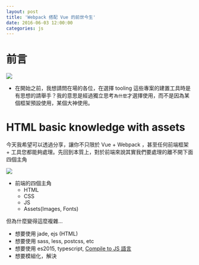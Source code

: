 ```yaml
---
layout: post
title: 'Webpack 搭配 Vue 的前世今生'
date: 2016-06-03 12:00:00
categories: js
---
```


# 前言

![](http://i.imgur.com/GX3ieSW.jpg)

* 在開始之前，我想請問在場的各位，在選擇 tooling 這些專案的建置工具時是有思想的請舉手？我的意思是經過獨立思考`為什麼`才選擇使用，而不是因為某個框架預設使用，某個大神使用。

# HTML basic knowledge with assets

今天我希望可以透過分享，讓你不只限於 Vue + Webpack ，甚至任何前端框架 + 工具您都能夠處理。先回到本質上，對於前端來說其實我們要處理的離不開下面四個主角

![](http://pic.pimg.tw/kaiandgreen/1365230914-2518545439_m.jpg?v=1365230915)

* 前端的四個主角
  + HTML
  + CSS
  + JS
  + Assets(Images, Fonts)

但為什麼變得這麼複雜...

* 想要使用 jade, ejs (HTML)
* 想要使用 sass, less, postcss, etc
* 想要使用 es2015, typescript, [Compile to JS 語言](https://github.com/jashkenas/coffeescript/wiki/list-of-languages-that-compile-to-js)
* 想要模組化，解決 <script> 載入與執行順序(相依性)的問題，管理與安裝函式庫與模組
  模組，處理相依性，模組的匯入匯出 = 分拆程式碼與檔案架構
* 需要解決過多請求的問題
* js 想要混淆的功能
* 想要優化，壓縮
* 各種元件化的 pattern 與封裝
* debug 與 livereload, hot reload 的功能
* Lint
* 自動化測試
* etc...

於是乎拯救世界的勇者出現了

![](http://c.share.photo.xuite.net/b93301032/1cb86e0/13572933/704809627_m.jpg)

# Introduce tooling Grunt, jspm, gulp, webpack

這一個章節我們試著釐清為什麼選擇 webpack 的脈絡，前端程式的部分在過去的專案開發中，通常只需要單純的合併 Javascript 檔案。不過世界已經變了，今天要處理發佈 Javascript 程式碼已經不再像從前那樣單純。

### Task Runners 和 Bundlers

從過去的歷史看來，的確有過許多建置工具。`Make` 應該是最廣為人知的，而且至今仍然被廣泛採用。為了簡化流程與需求於是像 Grunt 和 gulp 這類任務管理執行工具就出現了。透過 npm 安裝其外掛套件的方式讓這一類的任務執行工具變得非常強大。

所謂任務管理執行工具，我們可以理解為把一系列的指令濃縮為一道指令，任務管理執行工具其中最棒得點就是，讓我們可以解決不同平台之間`做一樣的事，但需要不同指令`的問題，即`使用一樣的指令，做一樣的事`。

常見的任務包含:

* 壓縮圖片
* 編譯
* Uglify
* Lint
* 合併

透過這些任務工具，我們的確把 JS 從一堆檔案合併成一隻：

```html
<html>
  <head>
    <!-- Before -->
    <script src=".../module/1"></script>
    <script src=".../module/2"></script>
    <script src=".../module/3"></script>

    <!-- After -->
    <script src="bundle"></script>
  </head>
</html>
```

但我們希望在開發時可以組織檔案架構，將程式碼模組化，然後透過引用匯入的方式使用模組，最後匯整 bundle。
於是乎我們有了一些模組封裝工具(Bundler) Browserify, Brunch, RequireJS。

然後，因為元件化的開發架構我們希望可以把 CSS，圖片這些資源檔也一併整合進去於是又有了 Webpack。

接著下來，我們還希望可以讓所謂的套件管理機制直接就進瀏覽器。不需要事先編譯，就可以直接在瀏覽器中使用匯入的語法來處理模組。
JSPM 出現了，底層使用 System.js 本質上是一個動態的 Module Loader，另外 Webpack 2 將也會支援 System.js 語法 `System.import`。

這就是我們一路走來概略的過程。

### Make

![](https://upload.wikimedia.org/wikipedia/en/thumb/2/22/Heckert_GNU_white.svg/220px-Heckert_GNU_white.svg.png)

Make 第一次發佈於 1977 年，您可能會說這是一個古老的工具了，但其仍適用於很多情境。Make 可以協助我們執行各式各樣不同的任務。舉例來說您可能有個獨立的任務是針對編譯正式產品的程式包含了壓縮程式碼與執行測試。雖然 Make 大多被用在 C 的專案，不過並不侷限只能用在特定領域。

### Grunt 10900+

![](http://gruntjs.com/img/grunt-logo.png)

```
module.exports = function(grunt) {
	grunt.initConfig({
		pkg: grunt.file.readJSON('package.json'),
		concat: {
			options: {
  			separator: ';'
			},
			dist: {
  			src: ['src/**/*.js'],
  			dest: 'dist/<%= pkg.name %>.js'
			}
		},
		uglify: {
			options: {
				banner: '/*! <%= pkg.name %> <%= grunt.template.today("dd-mm-yyyy") %> */\n'
			},
			dist: {
				files: {
  				'dist/<%= pkg.name %>.min.js': ['<%= concat.dist.dest %>']
				}
			}
		},
		qunit: {
			files: ['test/**/*.html']
		},
		jshint: {
			files: ['gruntfile.js', 'src/**/*.js', 'test/**/*.js'],
			options: {
				globals: {
  				jQuery: true,
  				console: true,
  				module: true,
  				document: true
				}
			}
		},
		watch: {
			files: ['<%= jshint.files %>'],
			tasks: ['jshint', 'qunit']
		}
  });

	grunt.loadNpmTasks('grunt-contrib-uglify');
	grunt.loadNpmTasks('grunt-contrib-jshint');
	grunt.loadNpmTasks('grunt-contrib-qunit');
	grunt.loadNpmTasks('grunt-contrib-watch');
	grunt.loadNpmTasks('grunt-contrib-concat');

	grunt.registerTask('test', ['jshint', 'qunit']);
	grunt.registerTask('default', ['jshint', 'qunit', 'concat', 'uglify']);
};
```

在 gulp 出現之前，Grunt 是 Javascript task runner 的主流工具。透過外掛套件搭配設定檔的架構曾經非常流行。不過套件的使用與開發相對複雜隨著我們需要的特殊任務日益增加就變得越來越難理解其運作。

缺點：

* Grunt 的任務需要取決於 plugin 作者
* 處理連續性的任務不方便，通常任務跟任務之間的內容需靠檔案實體來傳遞
* 單純的任務工具不支援模組機制


### gulp 22000+

![](http://survivejs.com/webpack/images/gulp.png)

gulp 使用了一種不同的思路取代透過`設定屬性與套件`的方式，讓我們透過`組織程式邏輯`的方式，主要的核心概念就是 `pipe` 如果您熟悉 Linux 那麼先看看下面這段指令

```bash
ls -al | grep whoami
```

> 想成大隊接力吧！

從來源的檔案出發，先取得來源，然後執行需要的任務例如：編譯 compile to js 語言。最終這些結果會輸出到我們的 `build` 資料夾。

```js
gulp.src(paths.scripts)
  .pipe(sourcemaps.init())
    .pipe(coffee())
    .pipe(uglify())
    .pipe(concat('all.min.js'))
  .pipe(sourcemaps.write())
  .pipe(gulp.dest('build/js'));
```

這種`程式即設定`的方式對開發者來說非常友善，您可以很清楚知道到底這些任務的先後，並且很容易在過程中加上您想要處理的任何事情。

* [fly](https://github.com/brj/fly) 類似於 gulp 不過採用 ES2015 的 generator 語法

### Browserify 10000+

![](http://survivejs.com/webpack/images/browserify.png)

處理 Javascript 模組一直以來都是一個問題，主要是因為在 ES6 之前 JS 這個語言沒有模組的概念。接著因為模組化的需求 CommonJS, AMD 出現了。

而 Browserify 是其中一個解決方案，主要提供了前端可以使用 CommonJS 規範，簡單的說就是讓我們可以在瀏覽器的環境(前端)下使用 `require('module')`。接著在匯入，轉換的過程中可以使用一些 [transform 套件](https://github.com/substack/node-browserify/wiki/list-of-transforms) 例如 `watchify` ，啟用檔案監控，當檔案發生改變時編譯，讓我們節省一些時間。

Browserify 本身沒有具備太多功能，核心就是處理`require 模組`。

### Brunch 5406

![](http://i.imgur.com/sqonKAr.png)

相較於 gulp 讓我們直接定義任務， Brunch 使用高度抽象化的概念，有點類似 webpack。

```
module.exports = {
  files: {
    javascripts: {
      joinTo: {
        'vendor.js': /^(?!app)/,
        'app.js': /^app/
      }
    },
    stylesheets: {
      joinTo: 'app.css'
    }
  },
  plugins: {
    babel: {
      presets: ['es2015']
    },
    postcss: {
      processors: [require('autoprefixer')]
    }
  }
};
```
### jspm 3200+

jspm 跟目前我們看到的這些工具有些不同，基本上上面的工具都需要事先編譯，就是把我們這些模組的寫法編譯成一隻瀏覽器使用的 JS 進而取代一堆 <script> 的寫法。而 jspm 採用 SystemJS ，白話文就是讓我們直接在瀏覽器環境下 `require` 而不需要事先編譯(不考慮效能)，並支援幾乎所有的標準。

本質上是一個指令工具協助我們管理套件(npm, Github, etc)與產生 system.js 需要的設定(初始化專案, 封裝, plugin 類似 webpack-loader)。


看起來 jspm 好像非常有潛力，但我們有些現實需要考量...

* 遲遲無法增加的用戶與社群的大力支援
* ... webpack 2 預計也會支援 system.js

### webpack 17000+

browserify 強化種，不只處理 js 模組，連 css，資源檔也一併能夠使用 require，透過 loader + plugin 可以完成 gulp 能處理的大部分工作

webpack 簡單說就是一個模組的封裝工具，由德國的 Tobias Koppers 所開發。webpack 會將模組與其相依性的模組, 函式庫, 其他需要預先編譯的檔案等整合產生此模組的靜態資源檔。

### 小結

* npm 套件安裝管理
* grunt, gulp 任務執行
* requirejs 模組
* browserify, brunch, webpack  模組+任務
* jspm 模組+任務+動態載入
* webpack2, rollup 模組+任務+Tree-Shaking

偏好: 小型專案使用 browserify，大型專案使用 webpack，jspm 觀望...。

# 為什麼選擇 webpack 與模組化的價值

首先的問題是為什麼我們要用 webpack 而不用 gulp 或 Grunt? 這顯然不是一個有明確正解的答案。但對我來說最重要的原因是處理模組載入與封裝的功能。因為...

+ 模組化
  * 命名衝突
  > There are only two hard things in Computer Science: cache invalidation and naming things. -- Phil Karlton

  Utils/Helpers -> namespace

  * 相依性

  您可能沒注意到其實 Grunt 也有 `grunt-webpack` 這個套件。不過對我來說其實 webpack 就能辦到了就不需要再多一個 gulp 或 Grunt。

+ Hot Module Replacement (Livereload 強化版)
  您一定有過這種經驗，比如開發一個 Todo 每一次一修改 livereload 就會把剛剛測試填入的資料洗掉...
+ Bundle assets too
+ 分拆 bundle

  ```
  var config = {
    entry: {
      main: path.join(__dirname, 'src', 'main'),
      venders: path.join(__dirname, 'src', 'venders')
    }
  }
  ```

+ loaders
+ plugins
  e.g
    1. 可以載入 dll(windows)
    2. 輸出 css 檔案(文字檔案)
    3. 優化, 壓縮, 混淆, 抽出重複使用的部分
    4. 產生 HTML5 Cache mainfest
    5. Offline 功能(ServiceWorker)
    6. 圖片壓縮
    7. 熱替換 HRM
    8. 上傳 s3
    9. etc...

+ vue official support

# Getting start from webpack

![](http://webpack.github.io/assets/what-is-webpack.png)
![](https://dtinth.github.io/webpack-docs-images/usage/how-it-works.png)

### 安裝 & 基本觀念

```
# 安裝 webpack
$ npm i webpack webpack-dev-server -D
```

```
$ webpack [entry] [output]
```

因為指令越來越長，所以用了 webpack.config.js

```
// 設定 webpack.config.js
var path = require('path')
var config = {
  entry: {},
  output: {},
  module: { loaders: [...] }
}

module.exports = config
```

```
$ webpack
$ webpack-dev-server
```

* 自此之後我們會從進入點(entry point)載入所需要的包含 css, js, 甚至是圖片
* 而 HTML 只需要引用 bundle

# With Vue.js

重點在於先想好專案架構！

我的步驟：

1. 組織專案架構，選擇想要使用的工具，語言，函式庫，框架...，思考需要的任務指令
2. 佈置好最小的可執行範例
3. 安裝工具與套件
4. 撰寫設定檔
5. 執行

關於 webpack 第二個困難點，擁有多種設定方式

* 指令
* 設定
  + 單一設定檔，依據環境與動態變數調整
  + 多個設定檔
* 整合開發伺服器

# 實際步驟

```
$ mkair vuedinner
$ cd vuedinner
$ npm init -y
$ npm i webpack webpack-dev-server -D
```

```
$ npm i vue -S
$ touch index.html
$ mkdir src
$ touch src/main.js
```

```
# Init index.html
# Init main.js
# 還不能使用 ES2015
```

```
<!DOCTYPE html>
<html lang="en">
<head>
  <meta charset="UTF-8">
  <title>Vue Dinner</title>
</head>
<body>
  {{msg}}
  <script src="bundle.js"></script>
</body>
</html>
```

```
var Vue = require('vue')

new Vue({
  el: "body",
  data: {
    msg: "Hi, vue.js"
  }
})
```

```
$ webpack-dev-server --entry=./src/main.js
```

使用 babel 與開始設定 webpack.config.js

```
$ npm i webpack-merge css-loader style-loader file-loader url-loader babel-core babel-loader babel-plugin-transform-runtime babel-preset-es2015 babel-runtime vue-loader vue-html-loader vue-style-loader vue-hot-reload-api -D

# webpack: webapck 核心程式
# webpack-dev-server: 開發伺服器
# webpack-merge: 合併設定檔使用
# css-loader: 編譯匯入 css
# style-loader: 把編譯後的 css 整合進 html
# file-loader: 編譯匯入檔案類型的資源
# url-loader: 編譯匯入檔案類型的資源，把檔案轉成 base64 等
# babel-core: ES2015 babel 編譯核心
# babel-loader: 編譯處理匯入 ES2015 類型的檔案
# babel-plugin-transform-runtime: polyfilling 套件(相依 babel-runtime)
# babel-preset-es2015: es2015 語法
# babel-preset-stage-0: 開啟草稿階段的功能
# babel-runtime: ES2015+ 的支援 helpers, polyfilling 函式庫
  例如  `class MyClass {}` -> `_classCallCheck` 在處理 AST 時使用對應的 module 取代(from babel-runtime)
# vue-loader: 編譯匯入 vue 元件檔案
# vue-html-loader: 編譯 vue 的 template 部份
# vue-style-loader: 編譯 vue 樣式部分
# vue-hot-reload-api: Hot reload API for Vue components
```

* 新增 webpack.config.js
* Component 使用 ES2015 語法
* 加入 npm script

```
var path = require('path')

var config = {
  entry: path.join(__dirname, 'src', 'main.js'),
  output: {
    filename: 'bundle.js'
  },
  module: {
    loaders: [
      {
        test: /\.js$/,
        loader: 'babel',
        exclude: /node_modules/,
        query: {
          presets: ['es2015'],
          plugins: ['transform-runtime']
        }
      }
    ]
  }
}

module.exports = config
```

```
"dev": "webpack-dev-server",
"build": "webpack -p --progress --hide-modules"
```

# vue-loader

簡單說，vue-loader 就是讓我們可以用下圖這種 `*.vue` 格式撰寫元件的套件

![](http://blog.evanyou.me/images/vue-component.png)

* 預設支援 ES2015
* style 和 template 可以換其他語言
* css scoped
* 額外的好處 weex

`*.vue` 是一種特殊的檔案格式，使用類似 HTML 的語法來撰寫 Vue 元件，每一個 `.vue` 檔案由三個 tag 組成 `<template>` `<script>` `<style>`

`vue-loader` 會解析檔案擷取每種語言中的內容，然後如果有需要則交給其他 loader 把它們在組回 js 最後透過 `module.exports` 匯出。
vue-loader 除了預設 template(HTML), style(css), script(JS) 外還支援其他的 compile to 語言，例如：透過 `lang` 可以指定 style 使用 sass

```
$ npm install sass-loader node-sass -D
```

```
<style lang="sass">
  /* write SASS! */
</style>
```

* <template>
  + 預設 HTML
  + 每一個 vue 檔案一次最多包含一個 <template>
  + 內容為元件的樣板

* <script>
  + 預設使用 js 而 ES2015 透過 Babel 支援
  + 每一個 vue 檔案最多包含一個 <script>
  + JS 預設被執行在一個 CommonJS 環境下，因此可以使用 require 匯入，如果要使用 import 則需支援 ES2015
  + script 必須要匯出Vue擴展建構子 `Vue.extend()`

* <style>
  + 預設 css
  + 可多個 <style> 標籤
  + 預設內容會使用 `sytle-loader` 置入 <head> <style>
  + 也可以使用 webpack 輸出 css 檔案

### 透過 src 匯入

```
<template src="./template.html"></template>
<style src="./style.css"></style>
<script src="./script.js"></script>
```

要注意的是 src 遵循跟 CommonJS require 一樣的規則

`./` 必須要相對路徑
`module/dist/all.css` 會從 npm 模組讀取

# 繼續實作

```
# Add a src/components folder
# Add a src/components/App.vue

$ npm install sass-loader node-sass -D

# Modify main.js
# index.html using App component
# 加入 webpack.config.js
```

```
{
  test: /\.vue$/,
  loader: 'vue'
}
```

```
$ npm run dev
```

### 使用 postcss 和 cssnext

我們注意到即使使用 sass 也可以使用 scoped 那是因為任何在 vue 檔案(經過 vue-loader 處理)的 css 都會經過 PostCSS 因為預設要處理 autoprefixer

vue: {
  postcss: [require('postcss-cssnext')()],
  autoprefixer: false
}

### HRM

注意版本

--hot do the following stuff:

    adds the HotModuleReplacementPlugin
    with --inline it adds 'webpack/hot/dev-server' to every entry
    switches the webpack-dev-server into hot mode, which post messages instead of reloading the page. devServer: { hot: true }

vue-router need --history-api-fallback

注意事項：

當元件進入熱替換狀態時當前的狀態 (data) 會被保留

### template

上面提到在 js 和 css 若有需要 vue-loader 會將其交給對應的 loader 處理，但是大部分 webpack 樣板的 loader e.g. jade-loader 通常都是回傳 function 而不是 HTML String 所以我們會使用 jade 而不是 jade-loader

### 關於 URL 的處理

預設 vue-loader 會自動使用 css-loader, vue-html-loader(從 html-loader fork 下來的) 處理樣式和樣板，這意味著所有的資源連結像是 <img src> background:url()，@import 都會依照載入模組的機制處理。簡單的說就是 url(image.png) => require('./image.png')
但因為圖片不是 js 所以我們需要使用 file-loader 或 url-loader

* file-loader 讓我們可以複製檔案到指定路徑，命名，另外起始的目錄路徑也可以設定
* url-loader 讓我們將檔案轉成 base64，減少 HTTP request

通常 file-loader 和 url-loader 會一起使用，小檔案就轉成 base64 大一點的則讓 file-loader 處理

```
{
  test: /\.(png|jpg|gif)$/,
  loader: 'url',
  query: {
    // limit for base64 inlining in bytes
    limit: 10000,
    // custom naming format if file is larger than
    // the threshold
    name: '[name].[ext]?[hash]'
  }
}
```

### 進階 loader 設定

一般來說我們只需要安裝對應的 loader 或 package 在 component 中使用 `lang` 設定，剩餘的 vue-loader 會幫我們交給對應的 loader
有時候您想要套用替訂的 loader 而不是讓 vue-loader 自動推斷，您可以覆寫內建的設定

extract-text-webpack-plugin 可以將 css 匯出獨立檔案

### production

```
plugins: [
    // short-circuits all Vue.js warning code
    new webpack.DefinePlugin({
      'process.env': {
        NODE_ENV: '"production"'
      }
    }),
    // minify with dead-code elimination
    new webpack.optimize.UglifyJsPlugin({
      compress: {
        warnings: false
      }
    }),
    // optimize module ids by occurence count
    new webpack.optimize.OccurenceOrderPlugin()
  ]
```

# vue-cli

官方文件已強烈建議我們先讀完 vue-loader

撰寫設定耗費時間
新手在入門 vue 前需花時間熟悉建置工具

```
$ npm install -g vue-cli
$ vue init <template-name> <project-name>
$ vue init webpack-simple my-vue-webpack-simple-project
$ vue init webpack my-vue-webpack-project
```

# Understand vue-cli template

#

# 工商時間

# 參考


* [webpack 與其他工具比較](http://survivejs.com/webpack/webpack-compared/)
* [webpack  的工作基本流程](https://medium.com/html-test/webpack-%E7%9A%84%E5%9F%BA%E6%9C%AC%E5%B7%A5%E4%BD%9C%E6%B5%81%E7%A8%8B-585f2bc952b9#.dour2dmsm)
* [webpack 基礎](http://andyyou.github.io/javascript/2015/07/23/webpack.html)
* [vue + webpack 起手式](http://andyyou.github.io/js,/webpack/2016/05/25/webpack-notes.html)
* [深入 webpack](http://andyyou.github.io/webpack,/js/2016/05/30/webpack-dev-middleware-in-express.html)
* [vue-cli 的基礎](http://www.jianshu.com/p/f8e21d87a572)
* [使用 Vue 構建 Github 項目瀏覽器](https://segmentfault.com/a/1190000005651367)
* [vue-cli 官方文件](https://github.com/vuejs/vue-cli)
＊[vux 文件](https://vuxjs.gitbooks.io/vux/content/)
